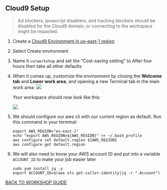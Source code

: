 ## Cloud9 Setup

> Ad blockers, javascript disablers, and tracking blockers should be disabled for the Cloud9 domain, or connecting to the workspace might be impacted.


1. Create a [Cloud9 Environment in us-east-1 region](https://eu-west-1.console.aws.amazon.com/cloud9/home?region=us-east-1)

2. Select Create environment

3. Name it `curworkshop` and set the “Cost-saving setting” to After four hours then take all other defaults

4. When it comes up, customize the environment by closing the **Welcome tab** and **Lower work area**, and opening a new Terminal tab in the main work area: 
    ![](https://reinvent2019.aws-management.tools/mgt306/en/images/intro/c9before.png)
    
    Your workspace should now look like this: 
    
    ![](https://reinvent2019.aws-management.tools/mgt306/en/images/intro/c9after.png)
    
5. We should configure our aws cli with our current region as default. Run this command in your terminal:
    ```
    export AWS_REGION="eu-east-1"
    echo "export AWS_REGION=${AWS_REGION}" >> ~/.bash_profile
    aws configure set default.region ${AWS_REGION}
    aws configure get default.region
    ```
    
6. We will also need to know your AWS account ID and put into a variable `ACCOUNT_ID` to make your job easier later
    ```
    sudo yum install jq -y
    export ACCOUNT_ID=$(aws sts get-caller-identity|jq -r ".Account")
    ```
    
[BACK TO WORKSHOP GUIDE](../README.md)   
